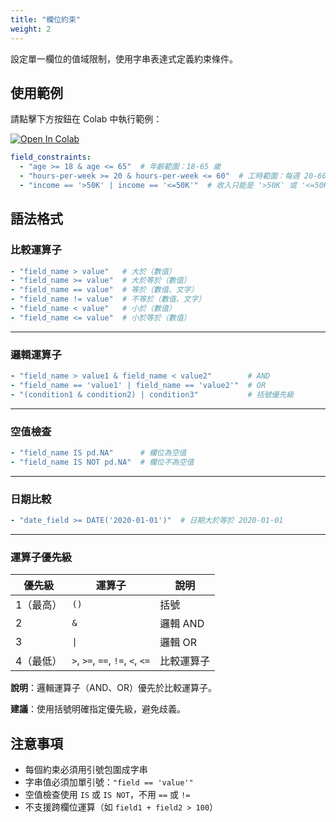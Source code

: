 ```yaml
---
title: "欄位約束"
weight: 2
---
```


設定單一欄位的值域限制，使用字串表達式定義約束條件。

## 使用範例

請點擊下方按鈕在 Colab 中執行範例：

[![Open In Colab](https://colab.research.google.com/assets/colab-badge.svg)](https://colab.research.google.com/github/nics-tw/petsard/blob/main/demo/petsard-yaml/constrainer-yaml/constrainer_field_constraints.ipynb)

```yaml
field_constraints:
  - "age >= 18 & age <= 65"  # 年齡範圍：18-65 歲
  - "hours-per-week >= 20 & hours-per-week <= 60"  # 工時範圍：每週 20-60 小時
  - "income == '>50K' | income == '<=50K'"  # 收入只能是 '>50K' 或 '<=50K'
```

## 語法格式

### 比較運算子

```yaml
- "field_name > value"   # 大於（數值）
- "field_name >= value"  # 大於等於（數值）
- "field_name == value"  # 等於（數值、文字）
- "field_name != value"  # 不等於（數值、文字）
- "field_name < value"   # 小於（數值）
- "field_name <= value"  # 小於等於（數值）
```

---

### 邏輯運算子

```yaml
- "field_name > value1 & field_name < value2"        # AND
- "field_name == 'value1' | field_name == 'value2'"  # OR
- "(condition1 & condition2) | condition3"           # 括號優先級
```

---

### 空值檢查

```yaml
- "field_name IS pd.NA"      # 欄位為空值
- "field_name IS NOT pd.NA"  # 欄位不為空值
```

---

### 日期比較

```yaml
- "date_field >= DATE('2020-01-01')"  # 日期大於等於 2020-01-01
```

---

### 運算子優先級

| 優先級 | 運算子 | 說明 |
|--------|--------|------|
| 1（最高）| `()` | 括號 |
| 2 | `&` | 邏輯 AND |
| 3 | `\|` | 邏輯 OR |
| 4（最低）| `>`, `>=`, `==`, `!=`, `<`, `<=` | 比較運算子 |

**說明**：邏輯運算子（AND、OR）優先於比較運算子。

**建議**：使用括號明確指定優先級，避免歧義。

## 注意事項

- 每個約束必須用引號包圍成字串
- 字串值必須加單引號：`"field == 'value'"`
- 空值檢查使用 `IS` 或 `IS NOT`，不用 `==` 或 `!=`
- 不支援跨欄位運算（如 `field1 + field2 > 100`）
